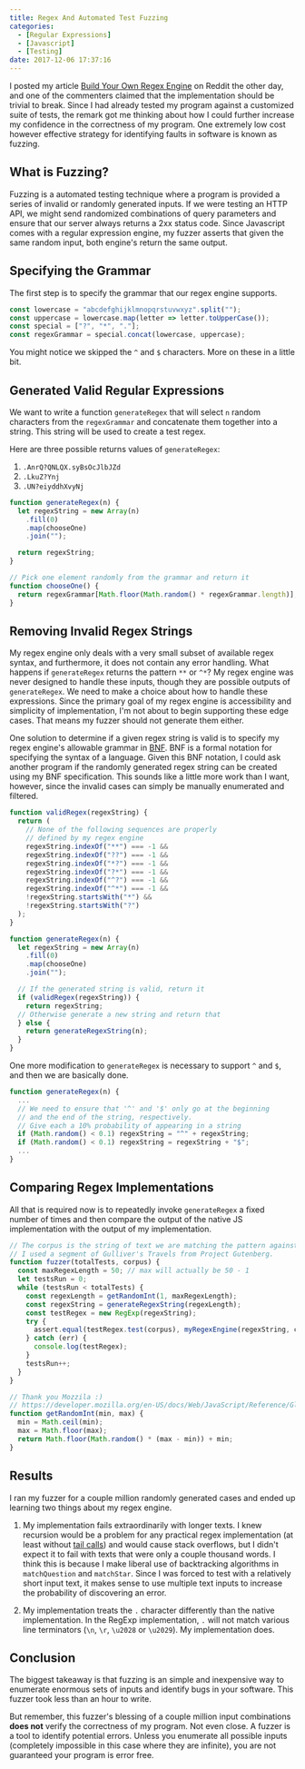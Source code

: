 ```yaml
---
title: Regex And Automated Test Fuzzing
categories:
  - [Regular Expressions]
  - [Javascript]
  - [Testing]
date: 2017-12-06 17:37:16
---
```



I posted my article [Build Your Own Regex Engine](https://nickdrane.com/build-your-own-regex/) on Reddit the other day, and one of the commenters claimed that the implementation should be trivial to break. Since I had already tested my program against a customized suite of tests, the remark got me thinking about how I could further increase my confidence in the correctness of my program. One extremely low cost however effective strategy for identifying faults in software is known as fuzzing.

<!-- more -->

## What is Fuzzing?

Fuzzing is a automated testing technique where a program is provided a series of invalid or randomly generated inputs. If we were testing an HTTP API, we might send randomized combinations of query parameters and ensure that our server always returns a 2xx status code. Since Javascript comes with a regular expression engine, my fuzzer asserts that given the same random input, both engine's return the same output.

## Specifying the Grammar

The first step is to specify the grammar that our regex engine supports.

```js
const lowercase = "abcdefghijklmnopqrstuvwxyz".split("");
const uppercase = lowercase.map(letter => letter.toUpperCase());
const special = ["?", "*", "."];
const regexGrammar = special.concat(lowercase, uppercase);
```

You might notice we skipped the `^` and `$` characters. More on these in a little bit.

## Generated Valid Regular Expressions

We want to write a function `generateRegex` that will select `n` random characters from the `regexGrammar` and concatenate them together into a string. This string will be used to create a test regex.

Here are three possible returns values of `generateRegex`:

1. `.AnrQ?QNLQX.syBsOcJlbJZd`
2. `.LkuZ?Ynj`
3. `.UN?eiyddhXvyNj`

```js
function generateRegex(n) {
  let regexString = new Array(n)
    .fill(0)
    .map(chooseOne)
    .join("");

  return regexString;
}

// Pick one element randomly from the grammar and return it
function chooseOne() {
  return regexGrammar[Math.floor(Math.random() * regexGrammar.length)];
}
```

## Removing Invalid Regex Strings

My regex engine only deals with a very small subset of available regex syntax, and furthermore, it does not contain any error handling. What happens if `generateRegex` returns the pattern `**` or `^*`? My regex engine was never designed to handle these inputs, though they are possible outputs of `generateRegex`. We need to make a choice about how to handle these expressions. Since the primary goal of my regex engine is accessibility and simplicity of implementation, I'm not about to begin supporting these edge cases. That means my fuzzer should not generate them either.

One solution to determine if a given regex string is valid is to specify my regex engine's allowable grammar in [BNF](https://en.wikipedia.org/wiki/Backus%E2%80%93Naur_form). BNF is a formal notation for specifying the syntax of a language. Given this BNF notation, I could ask another program if the randomly generated regex string can be created using my BNF specification. This sounds like a little more work than I want, however, since the invalid cases can simply be manually enumerated and filtered.

```js
function validRegex(regexString) {
  return (
    // None of the following sequences are properly
    // defined by my regex engine
    regexString.indexOf("**") === -1 &&
    regexString.indexOf("??") === -1 &&
    regexString.indexOf("*?") === -1 &&
    regexString.indexOf("?*") === -1 &&
    regexString.indexOf("^?") === -1 &&
    regexString.indexOf("^*") === -1 &&
    !regexString.startsWith("*") &&
    !regexString.startsWith("?")
  );
}

function generateRegex(n) {
  let regexString = new Array(n)
    .fill(0)
    .map(chooseOne)
    .join("");

  // If the generated string is valid, return it
  if (validRegex(regexString)) {
    return regexString;
  // Otherwise generate a new string and return that
  } else {
    return generateRegexString(n);
  }
}
```

One more modification to `generateRegex` is necessary to support `^` and `$`, and then we are basically done.

```js
function generateRegex(n) {
  ...
  // We need to ensure that '^' and '$' only go at the beginning
  // and the end of the string, respectively.
  // Give each a 10% probability of appearing in a string
  if (Math.random() < 0.1) regexString = "^" + regexString;
  if (Math.random() < 0.1) regexString = regexString + "$";
  ...
}
```

## Comparing Regex Implementations

All that is required now is to repeatedly invoke `generateRegex` a fixed number of times and then compare the output of the native JS implementation with the output of my implementation.

```js
// The corpus is the string of text we are matching the pattern against.
// I used a segment of Gulliver's Travels from Project Gutenberg.
function fuzzer(totalTests, corpus) {
  const maxRegexLength = 50; // max will actually be 50 - 1
  let testsRun = 0;
  while (testsRun < totalTests) {
    const regexLength = getRandomInt(1, maxRegexLength);
    const regexString = generateRegexString(regexLength);
    const testRegex = new RegExp(regexString);
    try {
      assert.equal(testRegex.test(corpus), myRegexEngine(regexString, corpus));
    } catch (err) {
      console.log(testRegex);
    }
    testsRun++;
  }
}

// Thank you Mozzila :)
// https://developer.mozilla.org/en-US/docs/Web/JavaScript/Reference/Global_Objects/Math/random
function getRandomInt(min, max) {
  min = Math.ceil(min);
  max = Math.floor(max);
  return Math.floor(Math.random() * (max - min)) + min;
}
```

## Results

I ran my fuzzer for a couple million randomly generated cases and ended up learning two things about my regex engine.

1. My implementation fails extraordinarily with longer texts. I knew recursion would be a problem for any practical regex implementation (at least without [tail calls](https://en.wikipedia.org/wiki/Tail_call)) and would cause stack overflows, but I didn't expect it to fail with texts that were only a couple thousand words. I think this is because I make liberal use of backtracking algorithms in `matchQuestion` and `matchStar`. Since I was forced to test with a relatively short input text, it makes sense to use multiple text inputs to increase the probability of discovering an error.

2. My implementation treats the `.` character differently than the native implementation. In the RegExp implementation, `.` will not match various line terminators (`\n`, `\r`, `\u2028` or `\u2029`). My implementation does.

## Conclusion

The biggest takeaway is that fuzzing is an simple and inexpensive way to enumerate enormous sets of inputs and identify bugs in your software. This fuzzer took less than an hour to write.

But remember, this fuzzer's blessing of a couple million input combinations __does not__ verify the correctness of my program. Not even close. A fuzzer is a tool to identify potential errors. Unless you enumerate all possible inputs (completely impossible in this case where they are infinite), you are not guaranteed your program is error free.
